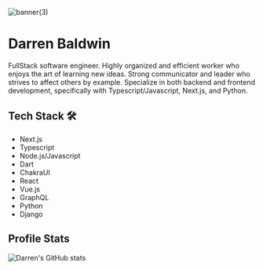 
![banner(3)](https://user-images.githubusercontent.com/68653294/168488757-4248671d-7353-46ae-b346-68a6741380a5.jpg)


# Darren Baldwin
FullStack software engineer. Highly organized and efficient worker who enjoys the art of learning new ideas. Strong communicator and leader who strives to affect others by example. Specialize in both backend and frontend development, specifically with Typescript/Javascript, Next.js, and Python.  

## Tech Stack 🛠
- Next.js
- Typescript
- Node.js/Javascript
- Dart
- ChakraUI
- React
- Vue.js
- GraphQL
- Python
- Django

## Profile Stats
![Darren's GitHub stats](https://github-readme-stats.vercel.app/api?username=Devd0&count_private=true)






